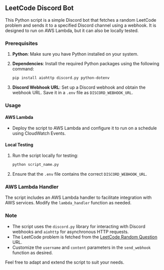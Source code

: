 ## LeetCode Discord Bot

This Python script is a simple Discord bot that fetches a random LeetCode problem and sends it to a specified Discord channel using a webhook. It is designed to run on AWS Lambda, but it can also be locally tested.

### Prerequisites

1. **Python**: Make sure you have Python installed on your system.

2. **Dependencies**: Install the required Python packages using the following command:

   ```bash
   pip install aiohttp discord.py python-dotenv
   ```

3. **Discord Webhook URL**: Set up a Discord webhook and obtain the webhook URL. Save it in a `.env` file as `DISCORD_WEBHOOK_URL`.

### Usage

#### AWS Lambda

- Deploy the script to AWS Lambda and configure it to run on a schedule using CloudWatch Events.

#### Local Testing

1. Run the script locally for testing:

   ```bash
   python script_name.py
   ```

2. Ensure that the `.env` file contains the correct `DISCORD_WEBHOOK_URL`.

### AWS Lambda Handler

The script includes an AWS Lambda handler to facilitate integration with AWS services. Modify the `lambda_handler` function as needed.

### Note

- The script uses the `discord.py` library for interacting with Discord webhooks and `aiohttp` for asynchronous HTTP requests.
- The LeetCode problem is fetched from the [LeetCode Random Question](https://leetcode.com/problems/random-one-question/) URL.
- Customize the `username` and `content` parameters in the `send_webhook` function as desired.

Feel free to adapt and extend the script to suit your needs.